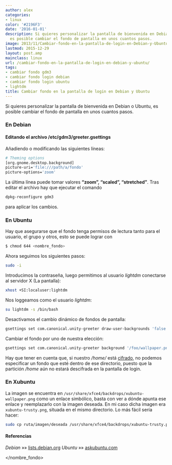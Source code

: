 ```yaml
---
author: alex
categories:
- linux
color: '#2196F3'
date: '2016-01-01'
description: Si quieres personalizar la pantalla de bienvenida en Debian o Ubuntu,
  es posible cambiar el fondo de pantalla en unos cuantos pasos.
image: 2013/11/Cambiar-fondo-en-la-pantalla-de-login-en-Debian-y-Ubuntu.jpg
lastmod: 2015-12-29
layout: post.amp
mainclass: linux
url: /cambiar-fondo-en-la-pantalla-de-login-en-debian-y-ubuntu/
tags:
- cambiar fondo gdm3
- cambiar fondo login debian
- cambiar fondo login ubuntu
- lightdm
title: Cambiar fondo en la pantalla de login en Debian y Ubuntu
---
```


<figure>
<a href="/img/2013/11/Cambiar-fondo-en-la-pantalla-de-login-en-Debian-y-Ubuntu.jpg"><amp-img on="tap:lightbox1" role="button" tabindex="0" layout="responsive" src="/img/2013/11/Cambiar-fondo-en-la-pantalla-de-login-en-Debian-y-Ubuntu.jpg" title="{{ page.title }}" alt="{{ page.title }}" width="3264px" height="2448px" /></a>
</figure>

Si quieres personalizar la pantalla de bienvenida en Debian o Ubuntu, es posible cambiar el fondo de pantalla en unos cuantos pasos.

<!--more--><!--ad-->

### En Debian

#### Editando el archivo /etc/gdm3/greeter.gsettings

Añadiendo o modificando las siguientes líneas:

```bash
# Theming options
[org.gnome.desktop.background]
picture-uri='file:///path/a/fondo'
picture-options='zoom'

```

La última línea puede tomar valores **&#8220;zoom&#8221;, &#8220;scaled&#8221;, &#8220;stretched&#8221;**. Tras editar el archivo hay que ejecutar el comando

```bash
dpkg-reconfigure gdm3

```

para aplicar los cambios.

### En Ubuntu

Hay que asegurarse que el fondo tenga permisos de lectura tanto para el usuario, el grupo y otros, esto se puede lograr con

```bash
$ chmod 644 <nombre_fondo>

```

Ahora seguimos los siguientes pasos:

```bash
sudo -i

```

Introducimos la contraseña, luego permitimos al usuario *lightdm* conectarse al servidor X (La pantalla):

```bash
xhost +SI:localuser:lightdm

```

Nos loggeamos como el usuario *lightdm*:

```bash
su lightdm -s /bin/bash

```

Desactivamos el cambio dinámico de fondos de pantalla:

```bash
gsettings set com.canonical.unity-greeter draw-user-backgrounds 'false'

```

Cambiar el fondo por uno de nuestra elección:

```bash
gsettings set com.canonical.unity-greeter background '/foo/wallpaper.png'

```

Hay que tener en cuenta que, si nuestro */home/* está [cifrado][1], no podemos especificar un fondo que esté dentro de ese directorio, puesto que la partición */home* aún no estará descifrada en la pantalla de login.

### En Xubuntu

La imagen se encuentra en `/usr/share/xfce4/backdrops/xubuntu-wallpaper.png` como un enlace simbólico, basta con ver a dónde apunta ese enlace y reemplazarlo con la imagen deseada. En mi caso dicha imagen era `xubuntu-trusty.png`, situada en el mismo directorio. Lo más fácil sería hacer:

```bash
sudo cp ruta/imagen/deseada /usr/share/xfce4/backdrops/xubuntu-trusty.png

```

<figure>
<a href="/img/2013/11/Cambiar-fondo-en-la-pantalla-de-login-en-Debian-y-Ubuntu.jpg"><amp-img on="tap:lightbox1" role="button" tabindex="0" layout="responsive" src="/img/2013/11/Cambiar-fondo-en-la-pantalla-de-login-en-Debian-y-Ubuntu.jpg" title="{{ page.title }}" alt="{{ page.title }}" width="3264px" height="2448px" /></a>
</figure>

#### Referencias

*Debian* »» <a href="http://lists.debian.org/debian-desktop/2012/03/msg00054.html" target="_blank">lists.debian.org</a>
*Ubuntu* »» <a href="http://askubuntu.com/questions/64001/how-do-i-change-the-wallpaper-in-lightdm" target="_blank">askubuntu.com</a>

[1]: https://elbauldelprogramador.com/como-cifrar-archivos-con-openssl/ "Cómo cifrar archivos con openssl"


</nombre_fondo>
